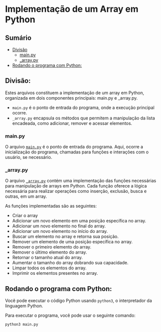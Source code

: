 # Implementação de um Array em Python

## Sumário

- [Divisão](#divisão)
    - [main.py](#mainpy)
    - [_array.py](#_arraypy)
- [Rodando o programa com Python:](#rodando-o-programa-com-python)


## Divisão:

Estes arquivos constituem a implementação de um array em Python, organizada em dois componentes principais: main.py e _array.py.

- `main.py` é o ponto de entrada do programa, onde a execução principal ocorre.
- `_array.py` encapsula os métodos que permitem a manipulação da lista encadeada, como adicionar, remover e acessar elementos.

### main.py

O arquivo <a href="https://github.com/FabioHenriqueFarias/algorithms-And-Data-Dtructures/blob/main/Data_Structures/Arrays/Python/main.py">`main.py`</a> é o ponto de entrada do programa. Aqui, ocorre a inicialização do programa, chamadas para funções e interações com o usuário, se necessário.

### _array.py

O arquivo <a href="https://github.com/FabioHenriqueFarias/algorithms-And-Data-Dtructures/blob/main/Data_Structures/Arrays/Python/_array.py">`_array.py`</a> contém uma implementação das funções necessárias para manipulação de arrays em Python. Cada função oferece a lógica necessária para realizar operações como inserção, exclusão, busca e outras, em um array.

As funções implementadas são as seguintes:

- Criar o array
- Adicionar um novo elemento em uma posição específica no array.
- Adicionar um novo elemento no final do array.
- Adicionar um novo elemento no início do array.
- Buscar um elemento no array e retorna sua posição.
- Remover um elemento de uma posição específica no array.
- Remover o primeiro elemento do array.
- Remover o último  elemento do array.
- Retornar o tamanho atual do array.
- Aumentar o tamanho do array dobrando sua capacidade.
- Limpar todos os elementos do array.
- Imprimir os elementos presentes no array.



## Rodando o programa com Python:

Você pode executar o código Python usando `python3`, o interpretador da linguagem Python. 

Para executar o programa, você pode usar o seguinte comando:

```
python3 main.py
```